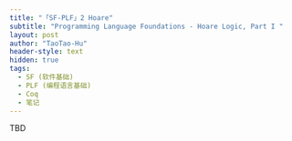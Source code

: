 ```yaml
---
title: "「SF-PLF」2 Hoare"
subtitle: "Programming Language Foundations - Hoare Logic, Part I "
layout: post
author: "TaoTao-Hu"
header-style: text
hidden: true
tags:
  - SF (软件基础)
  - PLF (编程语言基础)
  - Coq
  - 笔记
---
```


TBD
